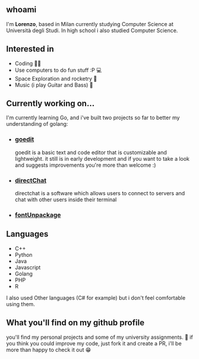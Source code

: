 ## whoami
I'm **Lorenzo**, based in Milan currently studying Computer Science at Università degli Studi. In high school i also studied Computer Science.
## Interested in
- Coding 👨‍💻
- Use computers to do fun stuff :P 💻 
- Space Exploration and rocketry 🚀
- Music (i play Guitar and Bass) 🎸

## Currently working on...
I'm currently learning Go, and i've built two projects so far to better my understanding of golang:
- ### [goedit](http://github.com/brainstew927/goedit)
  goedit is a basic text and code editor that is customizable and lightweight.
  it still is in early development and if you want to take a look and suggests improvements you're more than welcome :)
- ### [directChat](https://github.com/brainstew927/directChat)
  directchat is a software which allows users to connect to servers and chat with other users inside their terminal
- ### [fontUnpackage](https://github.com/brainstew927/fontUnpackage)

## Languages 
- C++
- Python
- Java
- Javascript
- Golang
- PHP
- R

I also used Other languages (C# for example) but i don't feel comfortable using them.

## What you'll find on my github profile
you'll find my personal projects and some of my university assignments. 🏢
if you think you could improve my code, just fork it and create a PR, i'll be more than happy to check it out 😁
